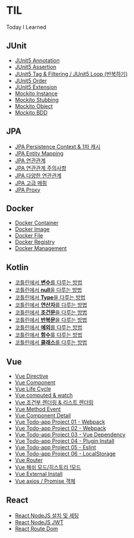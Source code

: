 # TIL
Today I Learned

## JUnit
* [JUnit5 Annotation](Junit5/2021-03-20.md) <br>
* [JUnit5 Assertion](Junit5/2021-03-21.md) <br>
* [JUnit5 Tag & Filtering / JUnit5 Loop (반복하기)](Junit5/2021-03-22.md) <br>
* [JUnit5 Order](Junit5/2021-03-23.md) <br>
* [JUnit5 Extension](Junit5/2021-03-24.md) <br>
* [Mockito Instance](Junit5/2021-03-25.md) <br>
* [Mockito Stubbing](Junit5/2021-03-26.md) <br>
* [Mockito Object](Junit5/2021-03-27.md) <br>
* [Mockito BDD](Junit5/2021-03-28.md) <br>

## JPA
* [JPA Persistence Context & 1차 캐시](JPA/2021-03-29.md) <br>
* [JPA Entity Mapping](JPA/2021-03-30.md) <br>
* [JPA 연관관계](JPA/2021-03-31.md) <br>
* [JPA 연관관계 주의사항](JPA/2021-04-01.md) <br>
* [JPA 다양한 연관관계](JPA/2021-04-02.md) <br>
* [JPA 고급 매핑](JPA/2021-04-03.md) <br>
* [JPA Proxy](JPA/2021-04-04.md) <br>

## Docker 
* [Docker Container](Docker/2022-06-13.md) <br>
* [Docker Image](Docker/2022-06-14.md) <br>
* [Docker File](Docker/2022-06-15.md) <br>
* [Docker Registry](Docker/2022-06-16.md) <br>
* [Docker Management](Docker/2022-06-17.md) <br>

## Kotlin
* [코틀린에서 **변수**를 다루는 방법](Kotlin/2022-06-29.md) <br>
* [코틀린에서 **null**을 다루는 방법](Kotlin/2022-06-29.md#12-코틀린에서-null을-다루는-방법) <br>
* [코틀린에서 **Type**을 다루는 방법](Kotlin/2022-07-05.md) <br>
* [코틀린에서 **연산자**를 다루는 방법](Kotlin/2022-07-05.md#14-코틀린에서-연산자를-다루는-방법) <br>
* [코틀린에서 **조건문**을 다루는 방법](Kotlin/2022-07-06.md) <br>
* [코틀린에서 **반복문**을 다루는 방법](Kotlin/2022-07-06.md#22-코틀린에서-반복문을-다루는-방법) <br>
* [코틀린에서 **예외**를 다루는 방법](Kotlin/2022-07-07.md) <br>
* [코틀린에서 **함수**를 다루는 방법](Kotlin/2022-07-07.md#22-코틀린에서-함수를-다루는-방법) <br>
* [코틀린에서 **클래스**를 다루는 방법](Kotlin/2022-07-08.md) <br>

## Vue
* [Vue Directive](Vue/2021-04-08.md) <br>
* [Vue Component](Vue/2021-04-09.md) <br>
* [Vue Life Cycle](Vue/2021-04-10.md) <br>
* [Vue computed & watch](Vue/2021-04-11.md) <br>
* [Vue 조건부 렌더링 & 리스트 렌더링](Vue/2021-04-15.md) <br>
* [Vue Method Event](Vue/2021-04-16.md) <br>
* [Vue Component Detail](Vue/2021-04-17.md) <br>
* [Vue Todo-app Project 01 - Webpack](Vue/2021-04-18.md) <br>
* [Vue Todo-app Project 02 - Webpack](Vue/2021-04-19.md) <br>
* [Vue Todo-app Project 03 - Vue Dependency](Vue/2021-04-20.md) <br>
* [Vue Todo-app Project 04 - Plugin Install](Vue/2021-04-30.md) <br>
* [Vue Todo-app Project 05 - Eslint](Vue/2021-05-01.md) <br>
* [Vue Todo-app Project 06 - LocalStorage](Vue/2021-05-02.md) <br>
* [Vue Router](Vue/2021-05-12.md) <br>
* [Vue 해쉬 모드/히스토리 !모드](Vue/2021-05-13.md) <br>
* [Vue External Install](Vue/2021-05-20.md) <br>
* [Vue axios / Promise 객체](Vue/2021-05-23.md) <br>

## React
* [React NodeJS 설치 및 세팅](React/2021-07-02.md) <br>
* [React NodeJS JWT](React/2021-07-04.md) <br>
* [React Route Dom](React/2021-07-05.md) <br>
